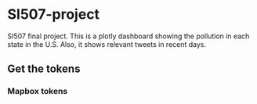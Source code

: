 # SI507-project
SI507 final project.
This is a plotly dashboard showing the pollution in each state in the U.S. Also, it shows relevant tweets in recent days.
## Get the tokens
### Mapbox tokens
